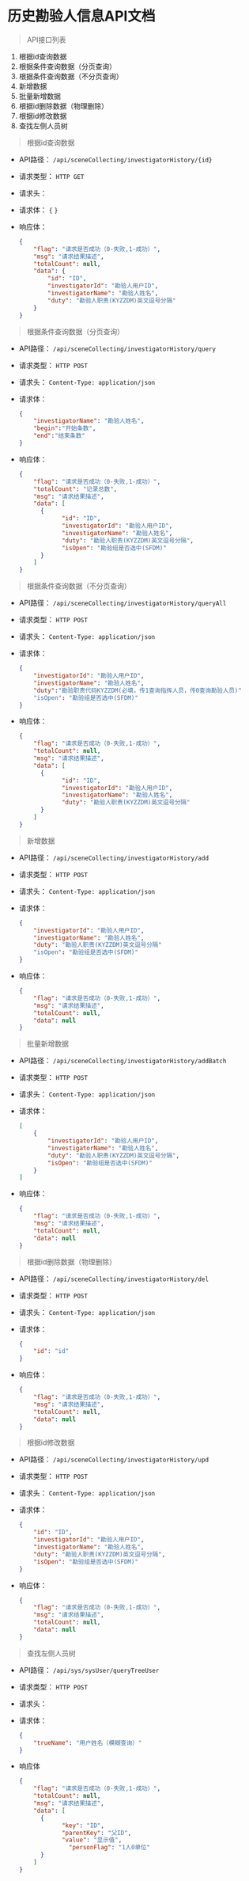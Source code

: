 # 历史勘验人信息API文档

> API接口列表

1. 根据id查询数据
2. 根据条件查询数据（分页查询）
3. 根据条件查询数据（不分页查询）
4. 新增数据
5. 批量新增数据
6. 根据id删除数据（物理删除）
7. 根据id修改数据
8. 查找左侧人员树




> 根据id查询数据

- API路径：
  `/api/sceneCollecting/investigatorHistory/{id}`


- 请求类型：
  `HTTP GET`


- 请求头：


- 请求体：
  `{`
  `}`


- 响应体：

  ```json
  {
      "flag": "请求是否成功（0-失败,1-成功）",
      "msg": "请求结果描述",
      "totalCount": null,
      "data": {
          "id": "ID",
          "investigatorId": "勘验人用户ID",
          "investigatorName": "勘验人姓名",
          "duty": "勘验人职责(KYZZDM)英文逗号分隔"  
      }
  }
  ```





> 根据条件查询数据（分页查询）

- API路径：
  `/api/sceneCollecting/investigatorHistory/query`


- 请求类型：
  `HTTP POST`


- 请求头：
  `Content-Type: application/json`


- 请求体：

  ```json
  {
      "investigatorName": "勘验人姓名",
      "begin":"开始条数",
      "end":"结束条数"
  }
  ```

- 响应体：

  ```json
  {
      "flag": "请求是否成功（0-失败,1-成功）",
      "totalCount": "记录总数",
      "msg": "请求结果描述",
      "data": [
  	    {
              "id": "ID",
              "investigatorId": "勘验人用户ID",
              "investigatorName": "勘验人姓名",
              "duty": "勘验人职责(KYZZDM)英文逗号分隔",
              "isOpen": "勘验组是否选中(SFDM)"
  	    }
      ]
  }
  ```


> 根据条件查询数据（不分页查询）

- API路径：
  `/api/sceneCollecting/investigatorHistory/queryAll`


- 请求类型：
  `HTTP POST`


- 请求头：
  `Content-Type: application/json`


- 请求体：

  ```json
  {
      "investigatorId": "勘验人用户ID",
      "investigatorName": "勘验人姓名",
      "duty":"勘验职责代码KYZZDM(必填，传1查询指挥人员，传0查询勘验人员)"
      "isOpen": "勘验组是否选中(SFDM)"
  }
  ```

- 响应体：

  ```json
  {
      "flag": "请求是否成功（0-失败,1-成功）",
      "totalCount": null,
      "msg": "请求结果描述",
      "data": [
  	    {
              "id": "ID",
              "investigatorId": "勘验人用户ID",
              "investigatorName": "勘验人姓名",
              "duty": "勘验人职责(KYZZDM)英文逗号分隔"
  	    }
      ]
  }
  ```




> 新增数据

- API路径：
  `/api/sceneCollecting/investigatorHistory/add`


- 请求类型：
  `HTTP POST`


- 请求头：
  `Content-Type: application/json`


- 请求体：

  ```json
  {
      "investigatorId": "勘验人用户ID",
      "investigatorName": "勘验人姓名",
      "duty": "勘验人职责(KYZZDM)英文逗号分隔"
      "isOpen": "勘验组是否选中(SFDM)"
  }
  ```

- 响应体：

  ```json
  {
      "flag": "请求是否成功（0-失败,1-成功）",
      "msg": "请求结果描述",
      "totalCount": null,
      "data": null
  }
  ```





> 批量新增数据

- API路径：
  `/api/sceneCollecting/investigatorHistory/addBatch`


- 请求类型：
  `HTTP POST`


- 请求头：
  `Content-Type: application/json`


- 请求体：

  ``` json
  [
      {
          "investigatorId": "勘验人用户ID",
          "investigatorName": "勘验人姓名",
          "duty": "勘验人职责(KYZZDM)英文逗号分隔",
          "isOpen": "勘验组是否选中(SFDM)"
      }
  ]
  ```

- 响应体：

  ```json
  {
      "flag": "请求是否成功（0-失败,1-成功）",
      "msg": "请求结果描述",
      "totalCount": null,
      "data": null
  }
  ```





> 根据id删除数据（物理删除）

- API路径：
  `/api/sceneCollecting/investigatorHistory/del`


- 请求类型：
  `HTTP POST`


- 请求头：
  `Content-Type: application/json`


- 请求体：

  ```json 
  {
      "id": "id"
  }
  ```

- 响应体：

  ```json
  {
      "flag": "请求是否成功（0-失败,1-成功）",
      "msg": "请求结果描述",
      "totalCount": null,
      "data": null
  }
  ```




> 根据id修改数据

- API路径：
  `/api/sceneCollecting/investigatorHistory/upd`


- 请求类型：
  `HTTP POST`


- 请求头：
  `Content-Type: application/json`


- 请求体：

  ```json
  {
      "id": "ID",
      "investigatorId": "勘验人用户ID",
      "investigatorName": "勘验人姓名",
      "duty": "勘验人职责(KYZZDM)英文逗号分隔",
      "isOpen": "勘验组是否选中(SFDM)"
  }
  ```

- 响应体：

  ```json
  {
      "flag": "请求是否成功（0-失败,1-成功）",
      "msg": "请求结果描述",
      "totalCount": null,
      "data": null
  }
  ```




> 查找左侧人员树

- API路径：
  `/api/sys/sysUser/queryTreeUser`


- 请求类型：
  `HTTP POST`


- 请求头：


- 请求体：

  ```json
  {
      "trueName": "用户姓名（模糊查询）"
  }
  ```


- 响应体

  ```json
  {
      "flag": "请求是否成功（0-失败,1-成功）",
      "totalCount": null,
      "msg": "请求结果描述",
      "data": [
  	    {
              "key": "ID",
              "parentKey": "父ID",
              "value": "显示值",
            	"personFlag": "1人0单位"
  	    }
      ]
  }
  ```